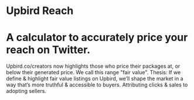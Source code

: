 # Upbird Reach

# A calculator to accurately price your reach on Twitter.
Upbird.co/creators now highlights those who price their packages at, or below their generated price. We call this range "fair value".
Thesis: If we define & highlight fair value listings on Upbird, we’ll shape the market in a way that’s more truthful & accessible to buyers. Attributing clicks & sales to adopting sellers.
